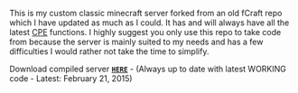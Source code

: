 This is my custom classic minecraft server forked from an old fCraft repo which I have updated as much as I could. It has and will always have all the latest [CPE](http://wiki.vg/CPE) functions. I highly suggest you only use this repo to take code from because the server is mainly suited to my needs and has a few difficulties I would rather not take the time to simplify.

Download compiled server [**`HERE`**](http://96.233.61.56/Random/ProCraft.zip) - (Always up to date with latest WORKING code - Latest: February 21, 2015)
